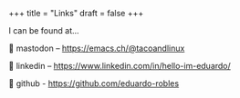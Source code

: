 +++
title = "Links"
draft = false
+++

I can be found at...

🦣 mastodon – <https://emacs.ch/@tacoandlinux>

🤝 linkedin – <https://www.linkedin.com/in/hello-im-eduardo/>

📖 github - <https://github.com/eduardo-robles>
